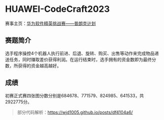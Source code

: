 # HUAWEI-CodeCraft2023

赛事主页：[华为软件精英挑战赛——普朗克计划](https://competition.huaweicloud.com/codecraft2023)

## 赛题简介

选手程序操控4个机器人执行前进、后退、旋转、购买、出售等动作来完成物品递送任务，同时赚取差价获得利润。在运行结束时，选手拥有的资金数即为最终分数，所获得的资金越高越好。


## 成绩

初赛正式赛四张图分数分别是684678、771579、824985、641533，共2922775分。

> 部分代码解析：https://wjd1005.github.io/posts/df4104a6/
